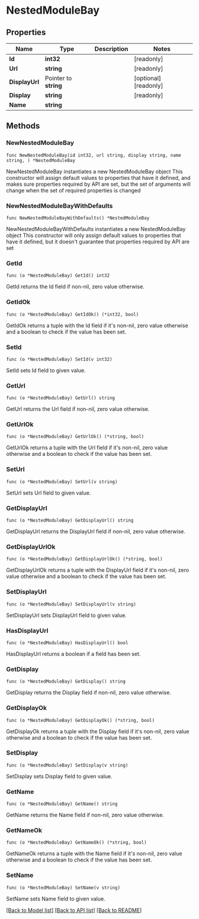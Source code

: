 # NestedModuleBay

## Properties

Name | Type | Description | Notes
------------ | ------------- | ------------- | -------------
**Id** | **int32** |  | [readonly] 
**Url** | **string** |  | [readonly] 
**DisplayUrl** | Pointer to **string** |  | [optional] [readonly] 
**Display** | **string** |  | [readonly] 
**Name** | **string** |  | 

## Methods

### NewNestedModuleBay

`func NewNestedModuleBay(id int32, url string, display string, name string, ) *NestedModuleBay`

NewNestedModuleBay instantiates a new NestedModuleBay object
This constructor will assign default values to properties that have it defined,
and makes sure properties required by API are set, but the set of arguments
will change when the set of required properties is changed

### NewNestedModuleBayWithDefaults

`func NewNestedModuleBayWithDefaults() *NestedModuleBay`

NewNestedModuleBayWithDefaults instantiates a new NestedModuleBay object
This constructor will only assign default values to properties that have it defined,
but it doesn't guarantee that properties required by API are set

### GetId

`func (o *NestedModuleBay) GetId() int32`

GetId returns the Id field if non-nil, zero value otherwise.

### GetIdOk

`func (o *NestedModuleBay) GetIdOk() (*int32, bool)`

GetIdOk returns a tuple with the Id field if it's non-nil, zero value otherwise
and a boolean to check if the value has been set.

### SetId

`func (o *NestedModuleBay) SetId(v int32)`

SetId sets Id field to given value.


### GetUrl

`func (o *NestedModuleBay) GetUrl() string`

GetUrl returns the Url field if non-nil, zero value otherwise.

### GetUrlOk

`func (o *NestedModuleBay) GetUrlOk() (*string, bool)`

GetUrlOk returns a tuple with the Url field if it's non-nil, zero value otherwise
and a boolean to check if the value has been set.

### SetUrl

`func (o *NestedModuleBay) SetUrl(v string)`

SetUrl sets Url field to given value.


### GetDisplayUrl

`func (o *NestedModuleBay) GetDisplayUrl() string`

GetDisplayUrl returns the DisplayUrl field if non-nil, zero value otherwise.

### GetDisplayUrlOk

`func (o *NestedModuleBay) GetDisplayUrlOk() (*string, bool)`

GetDisplayUrlOk returns a tuple with the DisplayUrl field if it's non-nil, zero value otherwise
and a boolean to check if the value has been set.

### SetDisplayUrl

`func (o *NestedModuleBay) SetDisplayUrl(v string)`

SetDisplayUrl sets DisplayUrl field to given value.

### HasDisplayUrl

`func (o *NestedModuleBay) HasDisplayUrl() bool`

HasDisplayUrl returns a boolean if a field has been set.

### GetDisplay

`func (o *NestedModuleBay) GetDisplay() string`

GetDisplay returns the Display field if non-nil, zero value otherwise.

### GetDisplayOk

`func (o *NestedModuleBay) GetDisplayOk() (*string, bool)`

GetDisplayOk returns a tuple with the Display field if it's non-nil, zero value otherwise
and a boolean to check if the value has been set.

### SetDisplay

`func (o *NestedModuleBay) SetDisplay(v string)`

SetDisplay sets Display field to given value.


### GetName

`func (o *NestedModuleBay) GetName() string`

GetName returns the Name field if non-nil, zero value otherwise.

### GetNameOk

`func (o *NestedModuleBay) GetNameOk() (*string, bool)`

GetNameOk returns a tuple with the Name field if it's non-nil, zero value otherwise
and a boolean to check if the value has been set.

### SetName

`func (o *NestedModuleBay) SetName(v string)`

SetName sets Name field to given value.



[[Back to Model list]](../README.md#documentation-for-models) [[Back to API list]](../README.md#documentation-for-api-endpoints) [[Back to README]](../README.md)


